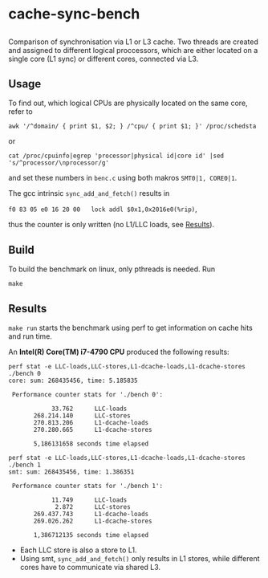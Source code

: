 # cache-sync-bench
## 
Comparison of synchronisation via L1 or L3 cache. Two threads are created and assigned to different logical proccessors, which are either located on a single core (L1 sync) or different cores, connected via L3.

## Usage

To find out, which logical CPUs are physically located on the same core, refer to

`awk '/^domain/ { print $1, $2; } /^cpu/ { print $1; }' /proc/schedsta`

or

`cat /proc/cpuinfo|egrep 'processor|physical id|core id' |sed 's/^processor/\nprocessor/g'`

and set these numbers in `benc.c` using both makros `SMT0|1, CORE0|1`.

The gcc intrinsic ``sync_add_and_fetch()`` results in 

`f0 83 05 e0 16 20 00 	lock addl $0x1,0x2016e0(%rip)`,

thus the counter is only written (no L1/LLC loads, see [Results](#results)).

## Build
To build the benchmark on linux, only pthreads is needed. Run

`make`


## Results<a name="results"></a>

`make run` starts the benchmark using perf to get information on cache hits and run time.

An **Intel(R) Core(TM) i7-4790 CPU** produced the following results:

```
perf stat -e LLC-loads,LLC-stores,L1-dcache-loads,L1-dcache-stores ./bench 0
core: sum: 268435456, time: 5.185835

 Performance counter stats for './bench 0':

            33.762      LLC-loads                                                   
       268.214.140      LLC-stores                                                  
       270.813.206      L1-dcache-loads                                             
       270.280.665      L1-dcache-stores                                            

       5,186131658 seconds time elapsed

perf stat -e LLC-loads,LLC-stores,L1-dcache-loads,L1-dcache-stores ./bench 1
smt: sum: 268435456, time: 1.386351

 Performance counter stats for './bench 1':

            11.749      LLC-loads                                                   
             2.872      LLC-stores                                                  
       269.437.743      L1-dcache-loads                                             
       269.026.262      L1-dcache-stores                                            

       1,386712135 seconds time elapsed
```

- Each LLC store is also a store to L1.
- Using smt, ``sync_add_and_fetch()`` only results in L1 stores, while different cores have to communicate via shared L3.
